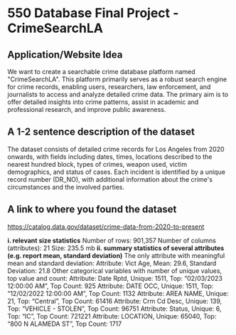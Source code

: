 # 550 Database Final Project - CrimeSearchLA

## **Application/Website Idea**

We want to create a searchable crime database platform named "CrimeSearchLA". This platform primarily serves as a robust search engine for crime records, enabling users, researchers, law enforcement, and journalists to access and analyze detailed crime data. The primary aim is to offer detailed insights into crime patterns, assist in academic and professional research, and improve public awareness.

## **A 1-2 sentence description of the dataset**

The dataset consists of detailed crime records for Los Angeles from 2020 onwards, with fields including dates, times, locations described to the nearest hundred block, types of crimes, weapon used, victim demographics, and status of cases. Each incident is identified by a unique record number (DR_NO), with additional information about the crime's circumstances and the involved parties. 

## **A link to where you found the dataset**
https://catalog.data.gov/dataset/crime-data-from-2020-to-present

**i. relevant size statistics**
Number of rows: 901,357
Number of columns (attributes): 21
Size: 235.5 mb
**ii. summary statistics of several attributes (e.g. report mean, standard deviation)**
The only attribute with meaningful mean and standard deviation:
Attribute: Vict Age, Mean: 29.6, Standard Deviation: 21.8 
	Other categorical variables with number of unique values, top value and count:
Attribute: Date Rptd, Unique: 1511, Top: “02/03/2023 12:00:00 AM”, Top Count: 925
Attribute: DATE OCC, Unique: 1511, Top: “12/02/2022 12:00:00 AM”, Top Count: 1132
Attribute: AREA NAME, Unique: 21, Top: “Central”, Top Count: 61416
Attribute: Crm Cd Desc, Unique: 139, Top: “VEHICLE - STOLEN”, Top Count: 96751
Attribute: Status, Unique: 6, Top: “IC”, Top Count: 721221
Attribute: LOCATION, Unique: 65040, Top: “800 N ALAMEDA ST”, Top Count: 1717
